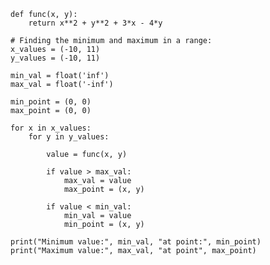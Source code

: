 



     
    def func(x, y):
        return x**2 + y**2 + 3*x - 4*y
    
    # Finding the minimum and maximum in a range:
    x_values = (-10, 11)
    y_values = (-10, 11)
    
    min_val = float('inf')
    max_val = float('-inf')
    
    min_point = (0, 0)
    max_point = (0, 0)
    
    for x in x_values:
        for y in y_values:
        
            value = func(x, y)
    
            if value > max_val:
                max_val = value
                max_point = (x, y)
    
            if value < min_val:
                min_val = value
                min_point = (x, y)
    
    print("Minimum value:", min_val, "at point:", min_point)
    print("Maximum value:", max_val, "at point", max_point)
